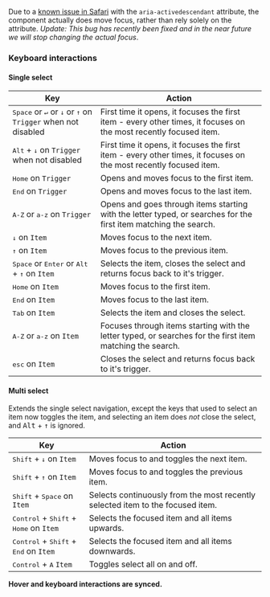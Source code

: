 Due to a [known issue in Safari](https://bugs.webkit.org/show_bug.cgi?id=167671) with the `aria-activedescendant` attribute, the component actually does move focus, rather than rely solely on the attribute. _Update: This bug has recently been fixed and in the near future we will stop changing the actual focus_.

### Keyboard interactions

#### Single select

| Key                                                                                             | Action                                                                                                            |
| ----------------------------------------------------------------------------------------------- | ----------------------------------------------------------------------------------------------------------------- |
| <kbd>Space</kbd> or <kbd>↵</kbd> or <kbd>↓</kbd> or <kbd>↑</kbd> on `Trigger` when not disabled | First time it opens, it focuses the first item - every other times, it focuses on the most recently focused item. |
| <kbd>Alt</kbd> + <kbd>↓</kbd> on `Trigger` when not disabled                                    | First time it opens, it focuses the first item - every other times, it focuses on the most recently focused item. |
| <kbd>Home</kbd> on `Trigger`                                                                    | Opens and moves focus to the first item.                                                                          |
| <kbd>End</kbd> on `Trigger`                                                                     | Opens and moves focus to the last item.                                                                           |
| <kbd>A-Z</kbd> or <kbd>a-z</kbd> on `Trigger`                                                   | Opens and goes through items starting with the letter typed, or searches for the first item matching the search.  |
| <kbd>↓</kbd> on `Item`                                                                          | Moves focus to the next item.                                                                                     |
| <kbd>↑</kbd> on `Item`                                                                          | Moves focus to the previous item.                                                                                 |
| <kbd>Space</kbd> or <kbd>Enter</kbd> or <kbd>Alt</kbd> + <kbd>↑</kbd> on `Item`                 | Selects the item, closes the select and returns focus back to it's trigger.                                       |
| <kbd>Home</kbd> on `Item`                                                                       | Moves focus to the first item.                                                                                    |
| <kbd>End</kbd> on `Item`                                                                        | Moves focus to the last item.                                                                                     |
| <kbd>Tab</kbd> on `Item`                                                                        | Selects the item and closes the select.                                                                           |
| <kbd>A-Z</kbd> or <kbd>a-z</kbd> on `Item`                                                      | Focuses through items starting with the letter typed, or searches for the first item matching the search.         |
| <kbd>esc</kbd> on `Item`                                                                        | Closes the select and returns focus back to it's trigger.                                                         |

#### Multi select

Extends the single select navigation, except the keys that used to select an item now toggles the item, and selecting an item does _not_ close the select, and <kbd>Alt</kbd> + <kbd>↑</kbd> is ignored.

| Key                                                               | Action                                                                         |
| ----------------------------------------------------------------- | ------------------------------------------------------------------------------ |
| <kbd>Shift</kbd> + <kbd>↓</kbd> on `Item`                         | Moves focus to and toggles the next item.                                      |
| <kbd>Shift</kbd> + <kbd>↑</kbd> on `Item`                         | Moves focus to and toggles the previous item.                                  |
| <kbd>Shift</kbd> + <kbd>Space</kbd> on `Item`                     | Selects continuously from the most recently selected item to the focused item. |
| <kbd>Control</kbd> + <kbd>Shift</kbd> + <kbd>Home</kbd> on `Item` | Selects the focused item and all items upwards.                                |
| <kbd>Control</kbd> + <kbd>Shift</kbd> + <kbd>End</kbd> on `Item`  | Selects the focused item and all items downwards.                              |
| <kbd>Control</kbd> + <kbd>A</kbd> `Item`                          | Toggles select all on and off.                                                 |

**Hover and keyboard interactions are synced.**
